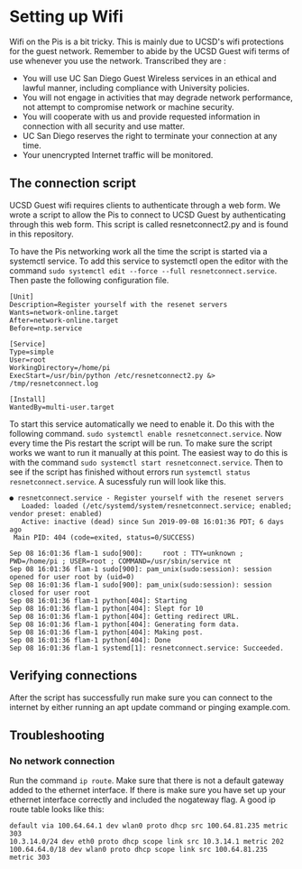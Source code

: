 # Setting up Wifi

Wifi on the Pis is a bit tricky. This is mainly due to UCSD's wifi protections
for the guest network. Remember to abide by the UCSD Guest wifi terms of use
whenever you use the network. Transcribed they are :
* You will use UC San Diego Guest Wireless services in an ethical and lawful manner, including compliance with University policies.
* You will not engage in activities that may degrade network performance, not attempt to compromise network or machine security.
* You will cooperate with us and provide requested information in connection with all security and use matter.
* UC San Diego reserves the right to terminate your connection at any time.
* Your unencrypted Internet traffic will be monitored.

## The connection script
UCSD Guest wifi requires clients to authenticate through a web form. We wrote
a script to allow the Pis to connect to UCSD Guest by authenticating through
this web form. This script is called resnetconnect2.py and is found in this
repository.

To have the Pis networking work all the time the script is started via a
systemctl service. To add this service to systemctl open the editor with
the command ```sudo systemctl edit --force --full resnetconnect.service```.
Then paste the following configuration file.
```
[Unit]
Description=Register yourself with the resenet servers
Wants=network-online.target
After=network-online.target
Before=ntp.service

[Service]
Type=simple
User=root
WorkingDirectory=/home/pi
ExecStart=/usr/bin/python /etc/resnetconnect2.py &> /tmp/resnetconnect.log

[Install]
WantedBy=multi-user.target
```
To start this service automatically we need to enable it. Do this with the
following command. ```sudo systemctl enable resnetconnect.service```. Now every
time the Pis restart the script will be run. To make sure the script works
we want to run it manually at this point. The easiest way to do this is
with the command ```sudo systemctl start resnetconnect.service```. Then to
see if the script has finished without errors run ```systemctl status
 resnetconnect.service```. A sucessfuly run will look like this.
```
● resnetconnect.service - Register yourself with the resenet servers
   Loaded: loaded (/etc/systemd/system/resnetconnect.service; enabled; vendor preset: enabled)
   Active: inactive (dead) since Sun 2019-09-08 16:01:36 PDT; 6 days ago
 Main PID: 404 (code=exited, status=0/SUCCESS)

Sep 08 16:01:36 flam-1 sudo[900]:     root : TTY=unknown ; PWD=/home/pi ; USER=root ; COMMAND=/usr/sbin/service nt
Sep 08 16:01:36 flam-1 sudo[900]: pam_unix(sudo:session): session opened for user root by (uid=0)
Sep 08 16:01:36 flam-1 sudo[900]: pam_unix(sudo:session): session closed for user root
Sep 08 16:01:36 flam-1 python[404]: Starting
Sep 08 16:01:36 flam-1 python[404]: Slept for 10
Sep 08 16:01:36 flam-1 python[404]: Getting redirect URL.
Sep 08 16:01:36 flam-1 python[404]: Generating form data.
Sep 08 16:01:36 flam-1 python[404]: Making post.
Sep 08 16:01:36 flam-1 python[404]: Done
Sep 08 16:01:36 flam-1 systemd[1]: resnetconnect.service: Succeeded.
```

## Verifying connections
After the script has successfully run make sure you can connect to the internet
by either running an apt update command or pinging example.com.

## Troubleshooting
### No network connection
Run the command ```ip route```. Make sure that there is not a default gateway
added to the ethernet interface. If there is make sure you have set up your
ethernet interface correctly and included the nogateway flag. A good ip route
table looks like this:
```
default via 100.64.64.1 dev wlan0 proto dhcp src 100.64.81.235 metric 303
10.3.14.0/24 dev eth0 proto dhcp scope link src 10.3.14.1 metric 202
100.64.64.0/18 dev wlan0 proto dhcp scope link src 100.64.81.235 metric 303
```
